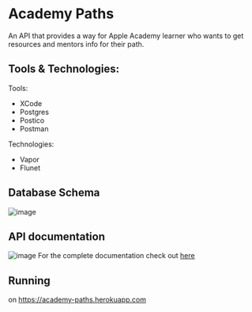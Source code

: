 # Academy Paths
An API that provides a way for Apple Academy learner who wants to get resources and mentors info for their path.

## Tools & Technologies:

Tools:
- XCode
- Postgres
- Postico
- Postman

Technologies:
- Vapor
- Flunet

## Database Schema
![image](https://github.com/i5awlah/AcademyPathsResources/blob/main/Database%20ER%20diagram.png)

## API documentation
![image](https://github.com/i5awlah/AcademyPathsResources/blob/main/API%20doc.png)
For the complete documentation check out [here](https://app.swaggerhub.com/templates-docs/KHAWLAHALRASHED/Academy/1.0.0#/)




## Running

on https://academy-paths.herokuapp.com
